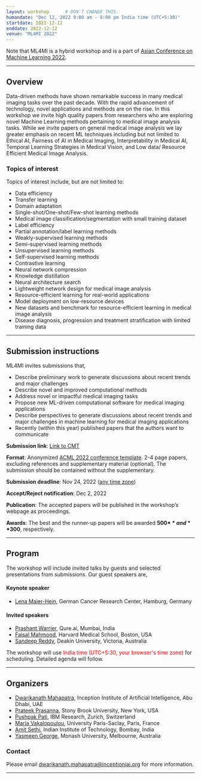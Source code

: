 ```yaml
---
layout: workshop      # DON'T CHANGE THIS.
humandate: "Dec 12, 2022 9:00 am - 5:00 pm India time (UTC+5:30)"
startdate: 2022-12-12
enddate: 2022-12-12
venue: "ML4MI 2022"
---
```


Note that ML4MI is a hybrid workshop and is a part of <a href="https://www.acml-conf.org/2022/index.html#hero">Asian Conference on Machine Learning 2022</a>. 

[//]: # (<font color='FF0000'> To attend the workshop, please register for the conference</font>.)
[//]: # (**More details are coming soon, stay tuned.**)
[//]: # (The zoom meeting link can be found at the virtual site and the gather town of ACML 2022.)

<hr/>

<h2>Overview</h2>

<p>
Data-driven methods have shown remarkable success in many medical imaging tasks over the past decade. With the rapid advancement of technology, novel applications and methods are on the rise. In this workshop we invite high quality papers from researchers who are exploring novel Machine Learning methods pertaining to medical image analysis tasks. While we invite papers on general medical image analysis we lay greater emphasis on recent ML techniques including but not limited to Ethical AI, Fairness of AI in Medical Imaging, Interpretability in Medical AI, Temporal Learning Strategies in Medical Vision, and Low data/ Resource Efficient Medical Image Analysis.
</p>

<h3>Topics of interest</h3>

Topics of interest include, but are not limited to:

* Data efficiency
* Transfer learning
* Domain adaptation
* Single-shot/One-shot/Few-shot learning methods
* Medical image classification/segmentation with small training dataset
* Label efficiency
* Partial annotation/label learning methods
* Weakly-supervised learning methods
* Semi-supervised learning methods
* Unsupervised learning methods
* Self-supervised learning methods
* Contrastive learning
* Neural network compression
* Knowledge distillation
* Neural architecture search
* Lightweight network design for medical image analysis
* Resource-efficient learning for real-world applications
* Model deployment on low-resource devices
* New datasets and benchmark for resource-efficient learning in medical image analysis
* Disease diagnosis, progression and treatment stratification with limited training data

<hr/>

<h2>Submission instructions</h2>

ML4MI invites submissions that,
* Describe preliminary work to generate discussions about recent trends and major challenges
* Describe novel and improved computational methods 
*	Address novel or impactful medical imaging tasks 
*	Propose new ML-driven computational software for medical imaging applications 
*	Describe perspectives to generate discussions about recent trends and major challenges in machine learning for medical imaging applications
*	Recently (within this year) published papers that the authors want to communicate

[//]: # (**Submission link [TBA]**: <a href="https://openreview.net/group?id=NeurIPS.cc%2F2022%2FWorkshop%2FLMRL"> Link to OpenReview</a>)

**Submission link**: <a href="https://cmt3.research.microsoft.com/ML4MI2022/Submission/Index"> Link to CMT</a>

**Format**: Anonymized <a href="https://www.acml-conf.org/2022/assets/ACML2022-camera_ready-template.zip">ACML 2022 conference template</a>. 2-4 page papers, excluding references and supplementary material (optional). The submission should be contained without the supplementary.

**Submission deadline**: Nov 24, 2022 (<a href="https://www.timeanddate.com/time/zones/aoe">any time zone</a>)

**Accept/Reject notification**: Dec 2, 2022

**Publication**:
The accepted papers will be published in the workshop’s webpage as proceedings.

**Awards**: The best and the runner-up papers will be awarded **500$** and **300$**, respectively.

[//]: # (**Publication**:)

<hr/>






<h2>Program</h2>

The workshop will include invited talks by guests and selected presentations from submissions. Our guest speakers are,
<h4>Keynote speaker</h4>

<ul>
  <li><a href="https://www.dkfz.de/en/imsy/team/people/Lena_Maier-Hein.html"> Lena Maier-Hein</a>, German Cancer Research Center, Hamburg, Germany</li>
</ul>

<h4>Invited speakers</h4>

<ul>
  <li><a href="https://www.linkedin.com/in/pwarier/"> Prashant Warrier</a>, Qure.ai, Mumbai, India</li>
  <li><a href="https://scholar.harvard.edu/faisalmahmood/home"> Faisal Mahmood</a>, Harvard Medical School, Boston, USA</li>
  <li><a href="https://www.drsandeepreddy.com/"> Sandeep Reddy</a>, Deakin University, Victoria, Australia</li>
</ul>

<p>The workshop will use <font color='FF0000'> India time (UTC+5:30, your browser's time zone) </font> for scheduling. Detailed agenda will follow.


<hr/>

<h2>Organizers</h2>

<ul>
  <li><a href="https://sites.google.com/site/dwarikanathmahapatra/"> Dwarikanath Mahapatra</a>, Inception Institute of Artificial Intelligence, Abu Dhabi, UAE</li>
  <li><a href="https://bmi.stonybrookmedicine.edu/people/prateek_prasanna"> Prateek Prasanna</a>, Stony Brook University, New York, USA</li>
  <li><a href="https://www.linkedin.com/in/pushpakpati/"> Pushpak Pati</a>, IBM Research, Zurich, Switzerland</li>
  <li><a href="https://www.linkedin.com/in/maria-vakalopoulou-8a709395/?originalSubdomain=gr"> Maria Vakalopoulou</a>, University Paris-Saclay, Paris, France</li>
  <li><a href="https://www.ee.iitb.ac.in/web/people/faculty/home/asethi"> Amit  Sethi</a>, Indian Institute of Technology, Bombay, India</li>
  <li><a href="https://research.monash.edu/en/persons/yasmeen-george"> Yasmeen George</a>, Monash University, Melbourne, Australia</li>
</ul>



<h3>Contact</h3>
<p>
Please email <a href="mailto:dwarikanath.mahapatra@inceptioniai.org">dwarikanath.mahapatra@inceptioniai.org</a> for more information.
</p>

<hr/>

